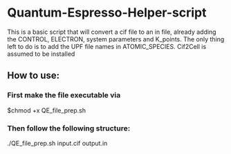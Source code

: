 # Quantum-Espresso-Helper-script
This is a basic script that will convert a cif file to an in file, already adding the CONTROL, ELECTRON, system parameters and K_points.
The only thing left to do is to add the UPF file names in ATOMIC_SPECIES. Cif2Cell is assumed to be installed
## How to use:

### First make the file executable via
$chmod +x QE_file_prep.sh

### Then follow the following structure:
./QE_file_prep.sh input.cif output.in
